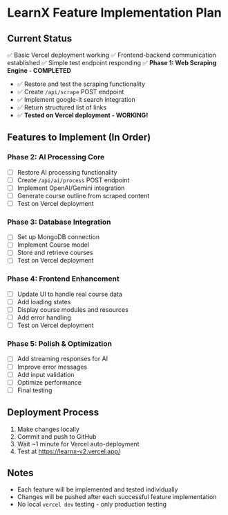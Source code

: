 # LearnX Feature Implementation Plan

## Current Status
✅ Basic Vercel deployment working
✅ Frontend-backend communication established
✅ Simple test endpoint responding
✅ **Phase 1: Web Scraping Engine - COMPLETED**
  - ✅ Restore and test the scraping functionality
  - ✅ Create `/api/scrape` POST endpoint
  - ✅ Implement google-it search integration
  - ✅ Return structured list of links
  - ✅ **Tested on Vercel deployment - WORKING!**

## Features to Implement (In Order)

### Phase 2: AI Processing Core
- [ ] Restore AI processing functionality
- [ ] Create `/api/ai/process` POST endpoint
- [ ] Implement OpenAI/Gemini integration
- [ ] Generate course outline from scraped content
- [ ] Test on Vercel deployment

### Phase 3: Database Integration
- [ ] Set up MongoDB connection
- [ ] Implement Course model
- [ ] Store and retrieve courses
- [ ] Test on Vercel deployment

### Phase 4: Frontend Enhancement
- [ ] Update UI to handle real course data
- [ ] Add loading states
- [ ] Display course modules and resources
- [ ] Add error handling
- [ ] Test on Vercel deployment

### Phase 5: Polish & Optimization
- [ ] Add streaming responses for AI
- [ ] Improve error messages
- [ ] Add input validation
- [ ] Optimize performance
- [ ] Final testing

## Deployment Process
1. Make changes locally
2. Commit and push to GitHub
3. Wait ~1 minute for Vercel auto-deployment
4. Test at https://learnx-v2.vercel.app/

## Notes
- Each feature will be implemented and tested individually
- Changes will be pushed after each successful feature implementation
- No local `vercel dev` testing - only production testing
